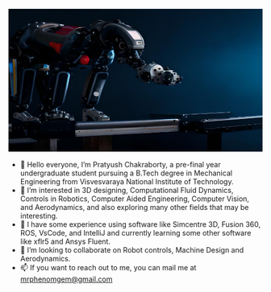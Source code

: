 ![Github_Banner](./banner.jpg)

- 👋 Hello everyone, I’m Pratyush Chakraborty, a pre-final year undergraduate student pursuing a B.Tech degree in Mechanical Engineering from Visvesvaraya National Institute of Technology.
- 👀 I’m interested in 3D designing, Computational Fluid Dynamics, Controls in Robotics, Computer Aided Engineering, Computer Vision, and Aerodynamics, and also exploring many other fields that may be interesting.
- 🌱 I have some experience using software like Simcentre 3D, Fusion 360, ROS, VsCode, and IntelliJ and currently learning some other software like xflr5 and Ansys Fluent.
- 💞️ I’m looking to collaborate on Robot controls, Machine Design and Aerodynamics.
- 📫 If you want to reach out to me, you can mail me at mrphenomgem@gmail.com

<!---
Pratyush-Chakraborty/Pratyush-Chakraborty is a ✨ special ✨ repository because its `README.md` (this file) appears on your GitHub profile.
You can click the Preview link to take a look at your changes.
--->
